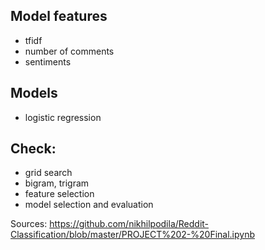 ## Model features ##
- tfidf
- number of comments
- sentiments

## Models ##
- logistic regression

## Check: ##
- grid search
- bigram, trigram
- feature selection
- model selection and evaluation


Sources:
https://github.com/nikhilpodila/Reddit-Classification/blob/master/PROJECT%202-%20Final.ipynb
